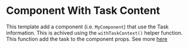 # Component With Task Content 

This template add a component (i.e. `MyComponent`) that use the Task information. This is achived using the `withTaskContext()` helper function. This function add the task to the component props. See more [here](https://www.twilio.com/docs/flex/ui/add-component-context#add-task-data-to-a-custom-component)